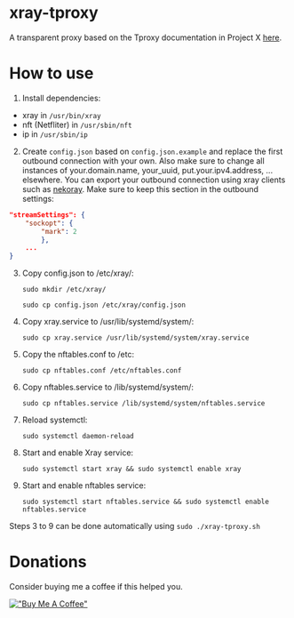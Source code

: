 # xray-tproxy
A transparent proxy based on the Tproxy documentation in Project X [here](https://xtls.github.io/Xray-docs-next/en/document/level-2/tproxy.html).

# How to use
1. Install dependencies:

- xray in `/usr/bin/xray`
- nft (Netfliter) in `/usr/sbin/nft`
- ip in `/usr/sbin/ip`
    

2. Create `config.json` based on `config.json.example` and replace the first outbound connection with your own. Also make sure to change all instances of your.domain.name, your_uuid, put.your.ipv4.address, ... elsewhere. You can export your outbound connection using xray clients such as [nekoray](https://github.com/MatsuriDayo/nekoray). Make sure to keep this section in the outbound settings:
```json
"streamSettings": {
    "sockopt": {
        "mark": 2
        },
    ...
}
```
3. Copy config.json to /etc/xray/: 

    `sudo mkdir /etc/xray/`
   
    `sudo cp config.json /etc/xray/config.json`
   
4. Copy xray.service to /usr/lib/systemd/system/:

    `sudo cp xray.service /usr/lib/systemd/system/xray.service`

5. Copy the nftables.conf to /etc: 

    `sudo cp nftables.conf /etc/nftables.conf`

6. Copy nftables.service to /lib/systemd/system/: 

    `sudo cp nftables.service /lib/systemd/system/nftables.service`

7. Reload systemctl: 

    `sudo systemctl daemon-reload`

8. Start and enable Xray service: 

    `sudo systemctl start xray && sudo systemctl enable xray`

   
9. Start and enable nftables service: 

    `sudo systemctl start nftables.service && sudo systemctl enable nftables.service`


Steps 3 to 9 can be done automatically using `sudo ./xray-tproxy.sh`


# Donations
Consider buying me a coffee if this helped you.

[!["Buy Me A Coffee"](https://www.buymeacoffee.com/assets/img/custom_images/orange_img.png)](https://www.buymeacoffee.com/aflt)
